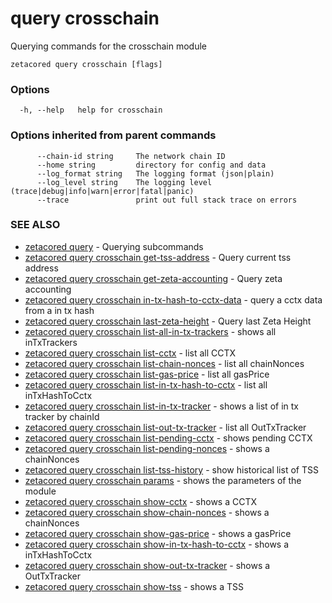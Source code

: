 # query crosschain

Querying commands for the crosschain module

```
zetacored query crosschain [flags]
```

### Options

```
  -h, --help   help for crosschain
```

### Options inherited from parent commands

```
      --chain-id string     The network chain ID
      --home string         directory for config and data 
      --log_format string   The logging format (json|plain) 
      --log_level string    The logging level (trace|debug|info|warn|error|fatal|panic) 
      --trace               print out full stack trace on errors
```

### SEE ALSO

* [zetacored query](zetacored_query.md)	 - Querying subcommands
* [zetacored query crosschain get-tss-address](zetacored_query_crosschain_get-tss-address.md)	 - Query current tss address
* [zetacored query crosschain get-zeta-accounting](zetacored_query_crosschain_get-zeta-accounting.md)	 - Query zeta accounting
* [zetacored query crosschain in-tx-hash-to-cctx-data](zetacored_query_crosschain_in-tx-hash-to-cctx-data.md)	 - query a cctx data from a in tx hash
* [zetacored query crosschain last-zeta-height](zetacored_query_crosschain_last-zeta-height.md)	 - Query last Zeta Height
* [zetacored query crosschain list-all-in-tx-trackers](zetacored_query_crosschain_list-all-in-tx-trackers.md)	 - shows all inTxTrackers
* [zetacored query crosschain list-cctx](zetacored_query_crosschain_list-cctx.md)	 - list all CCTX
* [zetacored query crosschain list-chain-nonces](zetacored_query_crosschain_list-chain-nonces.md)	 - list all chainNonces
* [zetacored query crosschain list-gas-price](zetacored_query_crosschain_list-gas-price.md)	 - list all gasPrice
* [zetacored query crosschain list-in-tx-hash-to-cctx](zetacored_query_crosschain_list-in-tx-hash-to-cctx.md)	 - list all inTxHashToCctx
* [zetacored query crosschain list-in-tx-tracker](zetacored_query_crosschain_list-in-tx-tracker.md)	 - shows a list of in tx tracker by chainId
* [zetacored query crosschain list-out-tx-tracker](zetacored_query_crosschain_list-out-tx-tracker.md)	 - list all OutTxTracker
* [zetacored query crosschain list-pending-cctx](zetacored_query_crosschain_list-pending-cctx.md)	 - shows pending CCTX
* [zetacored query crosschain list-pending-nonces](zetacored_query_crosschain_list-pending-nonces.md)	 - shows a chainNonces
* [zetacored query crosschain list-tss-history](zetacored_query_crosschain_list-tss-history.md)	 - show historical list of TSS
* [zetacored query crosschain params](zetacored_query_crosschain_params.md)	 - shows the parameters of the module
* [zetacored query crosschain show-cctx](zetacored_query_crosschain_show-cctx.md)	 - shows a CCTX
* [zetacored query crosschain show-chain-nonces](zetacored_query_crosschain_show-chain-nonces.md)	 - shows a chainNonces
* [zetacored query crosschain show-gas-price](zetacored_query_crosschain_show-gas-price.md)	 - shows a gasPrice
* [zetacored query crosschain show-in-tx-hash-to-cctx](zetacored_query_crosschain_show-in-tx-hash-to-cctx.md)	 - shows a inTxHashToCctx
* [zetacored query crosschain show-out-tx-tracker](zetacored_query_crosschain_show-out-tx-tracker.md)	 - shows a OutTxTracker
* [zetacored query crosschain show-tss](zetacored_query_crosschain_show-tss.md)	 - shows a TSS

